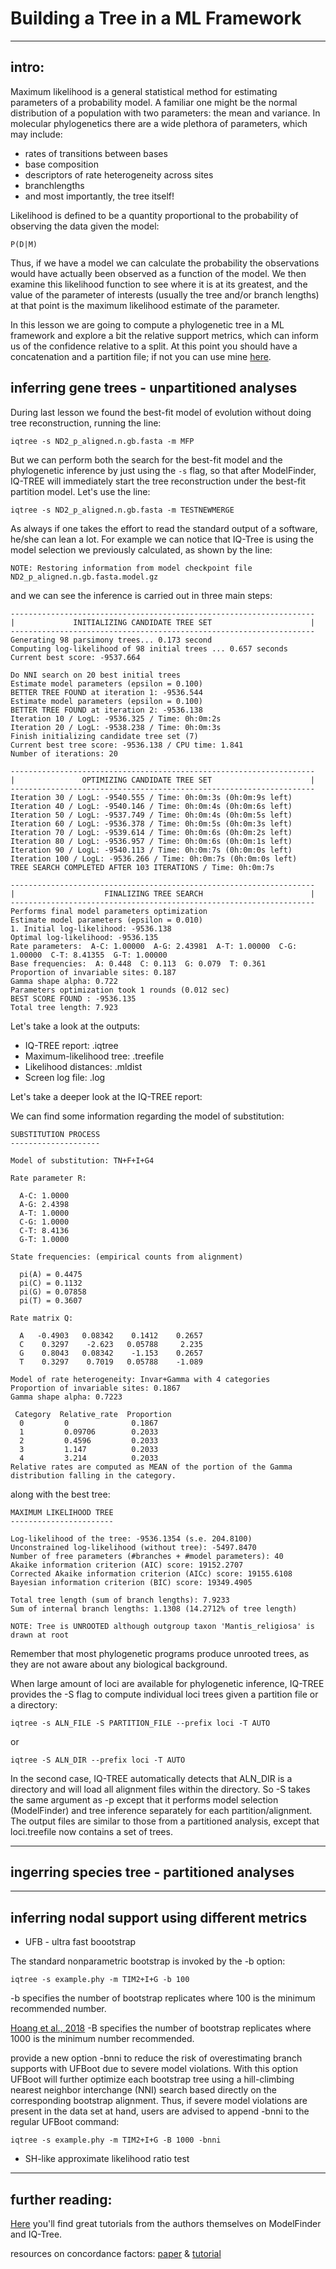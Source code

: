 # Building a Tree in a ML Framework


---


## intro:

Maximum likelihood is a general statistical method for estimating parameters of a
probability model. A familiar one might be the normal distribution of a population with two parameters: 
the mean and variance. In molecular phylogenetics there are a wide plethora of parameters, which may include:

* rates of transitions between bases
* base composition
* descriptors of rate heterogeneity across sites
* branchlengths
* and most importantly, the tree itself!

Likelihood is defined to be a quantity proportional to the probability of observing the data given
the model: 
```
P(D|M)
```
Thus, if we have a model we can calculate the probability the observations would have actually been observed as a function of the model. 
We then examine this likelihood function to see where it is at its greatest, and the value of the parameter of
interests (usually the tree and/or branch lengths) at that point is the maximum likelihood estimate of the parameter.

In this lesson we are going to compute a phylogenetic tree in a ML framework and explore a bit the relative support metrics,
which can inform us of the confidence relative to a split. At this point you should have a concatenation and a partition file; 
if not you can use mine [here](https://github.com/for-giobbe/phy/tree/master/examples).


## inferring gene trees - unpartitioned analyses


During last lesson we found the best-fit model of evolution without doing tree reconstruction, running the line:

```
iqtree -s ND2_p_aligned.n.gb.fasta -m MFP 
```

But we can perform both the search for the best-fit model and the phylogenetic inference by just using the ```-s``` flag, so that
after ModelFinder, IQ-TREE will immediately start the tree reconstruction under the best-fit partition model. Let's use the line:

```
iqtree -s ND2_p_aligned.n.gb.fasta -m TESTNEWMERGE
```

As always if one takes the effort to read the standard output of a software, he/she can lean a lot. For example we can notice that
IQ-Tree is using the model selection we previously calculated, as shown by the line:

```
NOTE: Restoring information from model checkpoint file ND2_p_aligned.n.gb.fasta.model.gz
```

and we can see the inference is carried out in three main steps:

```
--------------------------------------------------------------------
|             INITIALIZING CANDIDATE TREE SET                      |
--------------------------------------------------------------------
Generating 98 parsimony trees... 0.173 second
Computing log-likelihood of 98 initial trees ... 0.657 seconds
Current best score: -9537.664

Do NNI search on 20 best initial trees
Estimate model parameters (epsilon = 0.100)
BETTER TREE FOUND at iteration 1: -9536.544
Estimate model parameters (epsilon = 0.100)
BETTER TREE FOUND at iteration 2: -9536.138
Iteration 10 / LogL: -9536.325 / Time: 0h:0m:2s
Iteration 20 / LogL: -9538.238 / Time: 0h:0m:3s
Finish initializing candidate tree set (7)
Current best tree score: -9536.138 / CPU time: 1.841
Number of iterations: 20
```


```
--------------------------------------------------------------------
|               OPTIMIZING CANDIDATE TREE SET                      |
--------------------------------------------------------------------
Iteration 30 / LogL: -9540.555 / Time: 0h:0m:3s (0h:0m:9s left)
Iteration 40 / LogL: -9540.146 / Time: 0h:0m:4s (0h:0m:6s left)
Iteration 50 / LogL: -9537.749 / Time: 0h:0m:4s (0h:0m:5s left)
Iteration 60 / LogL: -9536.378 / Time: 0h:0m:5s (0h:0m:3s left)
Iteration 70 / LogL: -9539.614 / Time: 0h:0m:6s (0h:0m:2s left)
Iteration 80 / LogL: -9536.957 / Time: 0h:0m:6s (0h:0m:1s left)
Iteration 90 / LogL: -9540.113 / Time: 0h:0m:7s (0h:0m:0s left)
Iteration 100 / LogL: -9536.266 / Time: 0h:0m:7s (0h:0m:0s left)
TREE SEARCH COMPLETED AFTER 103 ITERATIONS / Time: 0h:0m:7s

```


```
--------------------------------------------------------------------
|                    FINALIZING TREE SEARCH                        |
--------------------------------------------------------------------
Performs final model parameters optimization
Estimate model parameters (epsilon = 0.010)
1. Initial log-likelihood: -9536.138
Optimal log-likelihood: -9536.135
Rate parameters:  A-C: 1.00000  A-G: 2.43981  A-T: 1.00000  C-G: 1.00000  C-T: 8.41355  G-T: 1.00000
Base frequencies:  A: 0.448  C: 0.113  G: 0.079  T: 0.361
Proportion of invariable sites: 0.187
Gamma shape alpha: 0.722
Parameters optimization took 1 rounds (0.012 sec)
BEST SCORE FOUND : -9536.135
Total tree length: 7.923

```

Let's take a look at the outputs:

* IQ-TREE report:                .iqtree
* Maximum-likelihood tree:       .treefile
* Likelihood distances:          .mldist
* Screen log file:                .log

Let's take a deeper look at the IQ-TREE report:



We can find some information regarding the model of substitution:

```
SUBSTITUTION PROCESS
--------------------

Model of substitution: TN+F+I+G4

Rate parameter R:

  A-C: 1.0000
  A-G: 2.4398
  A-T: 1.0000
  C-G: 1.0000
  C-T: 8.4136
  G-T: 1.0000

State frequencies: (empirical counts from alignment)

  pi(A) = 0.4475
  pi(C) = 0.1132
  pi(G) = 0.07858
  pi(T) = 0.3607

Rate matrix Q:

  A   -0.4903   0.08342    0.1412    0.2657
  C    0.3297    -2.623   0.05788     2.235
  G    0.8043   0.08342    -1.153    0.2657
  T    0.3297    0.7019   0.05788    -1.089

Model of rate heterogeneity: Invar+Gamma with 4 categories
Proportion of invariable sites: 0.1867
Gamma shape alpha: 0.7223

 Category  Relative_rate  Proportion
  0         0              0.1867
  1         0.09706        0.2033
  2         0.4596         0.2033
  3         1.147          0.2033
  4         3.214          0.2033
Relative rates are computed as MEAN of the portion of the Gamma distribution falling in the category.
```

along with the best tree:

```
MAXIMUM LIKELIHOOD TREE
-----------------------

Log-likelihood of the tree: -9536.1354 (s.e. 204.8100)
Unconstrained log-likelihood (without tree): -5497.8470
Number of free parameters (#branches + #model parameters): 40
Akaike information criterion (AIC) score: 19152.2707
Corrected Akaike information criterion (AICc) score: 19155.6108
Bayesian information criterion (BIC) score: 19349.4905

Total tree length (sum of branch lengths): 7.9233
Sum of internal branch lengths: 1.1308 (14.2712% of tree length)

NOTE: Tree is UNROOTED although outgroup taxon 'Mantis_religiosa' is drawn at root
```

Remember that most phylogenetic programs produce unrooted trees, as they are not aware about any biological background.


When large amount of loci are available for phylogenetic inference, IQ-TREE provides the -S flag to compute individual loci trees 
given a partition file or a directory:

```
iqtree -s ALN_FILE -S PARTITION_FILE --prefix loci -T AUTO
```

or

```
iqtree -S ALN_DIR --prefix loci -T AUTO
```

In the second case, IQ-TREE automatically detects that ALN_DIR is a directory and will load all alignment files within the directory. 
So -S takes the same argument as -p except that it performs model selection (ModelFinder) and tree inference separately for each 
partition/alignment. The output files are similar to those from a partitioned analysis,
except that loci.treefile now contains a set of trees.


---


## ingerring species tree - partitioned analyses


---


## inferring nodal support using different metrics

* UFB - ultra fast boootstrap

The standard nonparametric bootstrap is invoked by the -b option:

```
iqtree -s example.phy -m TIM2+I+G -b 100
```

-b specifies the number of bootstrap replicates where 100 is the minimum recommended number. 

[Hoang et al., 2018](https://academic.oup.com/mbe/article/35/2/518/4565479)
-B specifies the number of bootstrap replicates where 1000 is the minimum number recommended. 


 provide a new option -bnni to reduce the risk of overestimating branch supports with UFBoot due to severe model violations. 
 With this option UFBoot will further optimize each bootstrap tree using a hill-climbing nearest neighbor interchange (NNI) search based directly on the corresponding bootstrap alignment.
 Thus, if severe model violations are present in the data set at hand, users are advised to append -bnni to the regular UFBoot command:

```
iqtree -s example.phy -m TIM2+I+G -B 1000 -bnni
```


* SH-like approximate likelihood ratio test 




---


## further reading: 

[Here](http://www.iqtree.org/doc/Tutorial) you'll find great tutorials from the authors themselves on ModelFinder and IQ-Tree.

resources on concordance factors: [paper](https://www.biorxiv.org/content/10.1101/487801v2) & [tutorial](http://www.robertlanfear.com/blog/files/concordance_factors.html)

